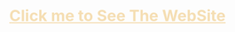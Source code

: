 <h1><a href="https://nuthan-444.github.io/WebSite-Clown/YouTube/" style="color:wheat;">Click me to See The WebSite</a><h1>
